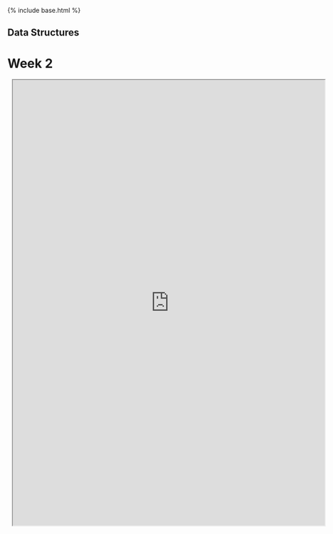 {% include base.html %}
## Data Structures

# Week 2

<div class="row justify-content-center" style="margin: 2%;">
    <iframe height="1000px" width="700px" src="https://replit.com/@axiao05/Data-Structures"></iframe>
</div>
